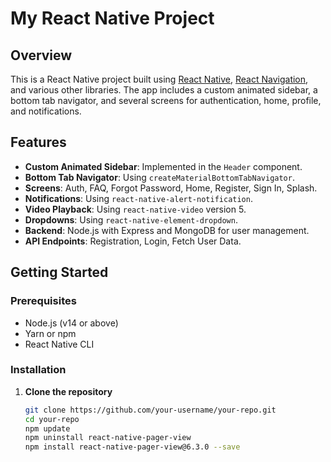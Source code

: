 # My React Native Project

## Overview

This is a React Native project built using [React Native](https://reactnative.dev/), [React Navigation](https://reactnavigation.org/), and various other libraries. The app includes a custom animated sidebar, a bottom tab navigator, and several screens for authentication, home, profile, and notifications.

## Features

- **Custom Animated Sidebar**: Implemented in the `Header` component.
- **Bottom Tab Navigator**: Using `createMaterialBottomTabNavigator`.
- **Screens**: Auth, FAQ, Forgot Password, Home, Register, Sign In, Splash.
- **Notifications**: Using `react-native-alert-notification`.
- **Video Playback**: Using `react-native-video` version 5.
- **Dropdowns**: Using `react-native-element-dropdown`.
- **Backend**: Node.js with Express and MongoDB for user management.
- **API Endpoints**: Registration, Login, Fetch User Data.

## Getting Started

### Prerequisites

- Node.js (v14 or above)
- Yarn or npm
- React Native CLI

### Installation

1. **Clone the repository**

   ```bash
   git clone https://github.com/your-username/your-repo.git
   cd your-repo
   npm update
   npm uninstall react-native-pager-view
   npm install react-native-pager-view@6.3.0 --save 
